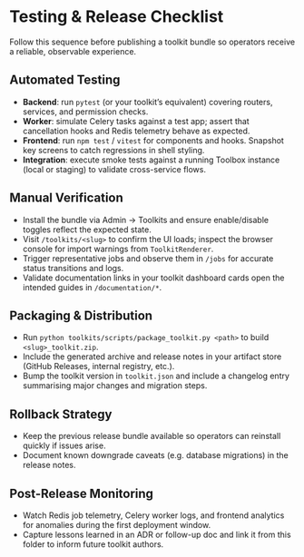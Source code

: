 # Testing & Release Checklist

Follow this sequence before publishing a toolkit bundle so operators receive a reliable, observable experience.

## Automated Testing
- **Backend**: run `pytest` (or your toolkit’s equivalent) covering routers, services, and permission checks.
- **Worker**: simulate Celery tasks against a test app; assert that cancellation hooks and Redis telemetry behave as expected.
- **Frontend**: run `npm test` / `vitest` for components and hooks. Snapshot key screens to catch regressions in shell styling.
- **Integration**: execute smoke tests against a running Toolbox instance (local or staging) to validate cross-service flows.

## Manual Verification
- Install the bundle via Admin → Toolkits and ensure enable/disable toggles reflect the expected state.
- Visit `/toolkits/<slug>` to confirm the UI loads; inspect the browser console for import warnings from `ToolkitRenderer`.
- Trigger representative jobs and observe them in `/jobs` for accurate status transitions and logs.
- Validate documentation links in your toolkit dashboard cards open the intended guides in `/documentation/*`.

## Packaging & Distribution
- Run `python toolkits/scripts/package_toolkit.py <path>` to build `<slug>_toolkit.zip`.
- Include the generated archive and release notes in your artifact store (GitHub Releases, internal registry, etc.).
- Bump the toolkit version in `toolkit.json` and include a changelog entry summarising major changes and migration steps.

## Rollback Strategy
- Keep the previous release bundle available so operators can reinstall quickly if issues arise.
- Document known downgrade caveats (e.g. database migrations) in the release notes.

## Post-Release Monitoring
- Watch Redis job telemetry, Celery worker logs, and frontend analytics for anomalies during the first deployment window.
- Capture lessons learned in an ADR or follow-up doc and link it from this folder to inform future toolkit authors.
